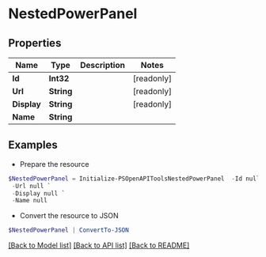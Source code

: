 # NestedPowerPanel
## Properties

Name | Type | Description | Notes
------------ | ------------- | ------------- | -------------
**Id** | **Int32** |  | [readonly] 
**Url** | **String** |  | [readonly] 
**Display** | **String** |  | [readonly] 
**Name** | **String** |  | 

## Examples

- Prepare the resource
```powershell
$NestedPowerPanel = Initialize-PSOpenAPIToolsNestedPowerPanel  -Id null `
 -Url null `
 -Display null `
 -Name null
```

- Convert the resource to JSON
```powershell
$NestedPowerPanel | ConvertTo-JSON
```

[[Back to Model list]](../README.md#documentation-for-models) [[Back to API list]](../README.md#documentation-for-api-endpoints) [[Back to README]](../README.md)

